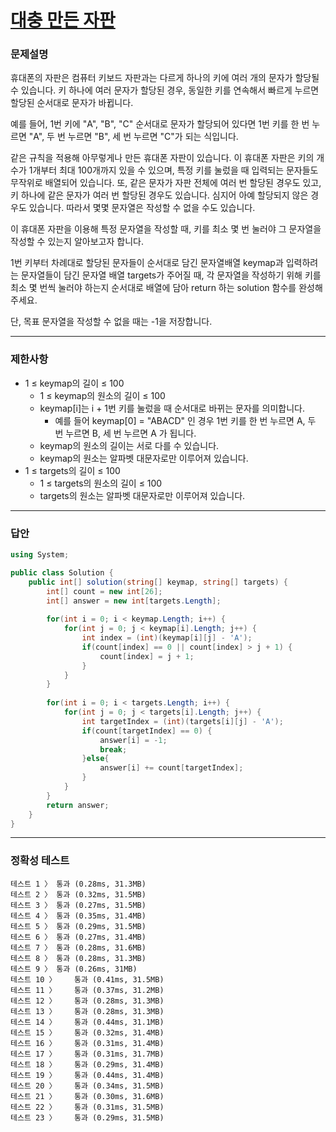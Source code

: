 # <a href="https://school.programmers.co.kr/learn/courses/30/lessons/160586">대충 만든 자판</a>

### 문제설명

휴대폰의 자판은 컴퓨터 키보드 자판과는 다르게 하나의 키에 여러 개의 문자가 할당될 수 있습니다. 키 하나에 여러 문자가 할당된 경우, 동일한 키를 연속해서 빠르게 누르면 할당된 순서대로 문자가 바뀝니다.

예를 들어, 1번 키에 "A", "B", "C" 순서대로 문자가 할당되어 있다면 1번 키를 한 번 누르면 "A", 두 번 누르면 "B", 세 번 누르면 "C"가 되는 식입니다.

같은 규칙을 적용해 아무렇게나 만든 휴대폰 자판이 있습니다. 이 휴대폰 자판은 키의 개수가 1개부터 최대 100개까지 있을 수 있으며, 특정 키를 눌렀을 때 입력되는 문자들도 무작위로 배열되어 있습니다. 또, 같은 문자가 자판 전체에 여러 번 할당된 경우도 있고, 키 하나에 같은 문자가 여러 번 할당된 경우도 있습니다. 심지어 아예 할당되지 않은 경우도 있습니다. 따라서 몇몇 문자열은 작성할 수 없을 수도 있습니다.

이 휴대폰 자판을 이용해 특정 문자열을 작성할 때, 키를 최소 몇 번 눌러야 그 문자열을 작성할 수 있는지 알아보고자 합니다.

1번 키부터 차례대로 할당된 문자들이 순서대로 담긴 문자열배열 keymap과 입력하려는 문자열들이 담긴 문자열 배열 targets가 주어질 때, 각 문자열을 작성하기 위해 키를 최소 몇 번씩 눌러야 하는지 순서대로 배열에 담아 return 하는 solution 함수를 완성해 주세요.

단, 목표 문자열을 작성할 수 없을 때는 -1을 저장합니다.

***

### 제한사항

 - 1 ≤ keymap의 길이 ≤ 100
   - 1 ≤ keymap의 원소의 길이 ≤ 100
   - keymap[i]는 i + 1번 키를 눌렀을 때 순서대로 바뀌는 문자를 의미합니다.
     - 예를 들어 keymap[0] = "ABACD" 인 경우 1번 키를 한 번 누르면 A, 두 번 누르면 B, 세 번 누르면 A 가 됩니다.
   - keymap의 원소의 길이는 서로 다를 수 있습니다.
   - keymap의 원소는 알파벳 대문자로만 이루어져 있습니다.
 - 1 ≤ targets의 길이 ≤ 100
   - 1 ≤ targets의 원소의 길이 ≤ 100
   - targets의 원소는 알파벳 대문자로만 이루어져 있습니다.

***

### 답안
``` csharp
using System;

public class Solution {
    public int[] solution(string[] keymap, string[] targets) {
        int[] count = new int[26];
        int[] answer = new int[targets.Length];
        
        for(int i = 0; i < keymap.Length; i++) {
            for(int j = 0; j < keymap[i].Length; j++) {
                int index = (int)(keymap[i][j] - 'A');
                if(count[index] == 0 || count[index] > j + 1) {
                    count[index] = j + 1;
                }
            }
        }
        
        for(int i = 0; i < targets.Length; i++) {
            for(int j = 0; j < targets[i].Length; j++) {
                int targetIndex = (int)(targets[i][j] - 'A');
                if(count[targetIndex] == 0) {
                    answer[i] = -1;
                    break;
                }else{
                    answer[i] += count[targetIndex];
                }
            }
        }
        return answer;
    }
}
```

***

### 정확성 테스트
```
테스트 1 〉	통과 (0.28ms, 31.3MB)
테스트 2 〉	통과 (0.32ms, 31.5MB)
테스트 3 〉	통과 (0.27ms, 31.5MB)
테스트 4 〉	통과 (0.35ms, 31.4MB)
테스트 5 〉	통과 (0.29ms, 31.5MB)
테스트 6 〉	통과 (0.27ms, 31.4MB)
테스트 7 〉	통과 (0.28ms, 31.6MB)
테스트 8 〉	통과 (0.28ms, 31.3MB)
테스트 9 〉	통과 (0.26ms, 31MB)
테스트 10 〉	통과 (0.41ms, 31.5MB)
테스트 11 〉	통과 (0.37ms, 31.2MB)
테스트 12 〉	통과 (0.28ms, 31.3MB)
테스트 13 〉	통과 (0.28ms, 31.3MB)
테스트 14 〉	통과 (0.44ms, 31.1MB)
테스트 15 〉	통과 (0.32ms, 31.4MB)
테스트 16 〉	통과 (0.31ms, 31.4MB)
테스트 17 〉	통과 (0.31ms, 31.7MB)
테스트 18 〉	통과 (0.29ms, 31.4MB)
테스트 19 〉	통과 (0.44ms, 31.4MB)
테스트 20 〉	통과 (0.34ms, 31.5MB)
테스트 21 〉	통과 (0.30ms, 31.6MB)
테스트 22 〉	통과 (0.31ms, 31.5MB)
테스트 23 〉	통과 (0.29ms, 31.5MB)
```